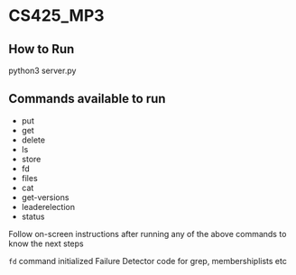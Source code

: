 # CS425_MP3

## How to Run
python3 server.py

## Commands available to run
- put
- get
- delete
- ls
- store
- fd
- files
- cat
- get-versions
- leaderelection
- status

Follow on-screen instructions after running any of the above commands to know the next steps

`fd` command initialized Failure Detector code for grep, membershiplists etc
